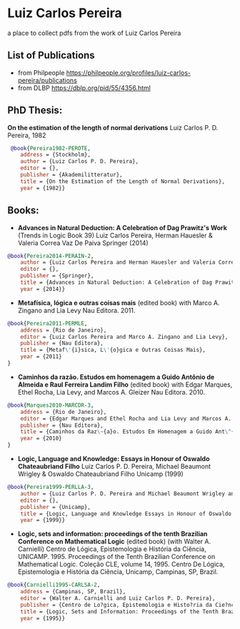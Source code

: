 # Luiz Carlos Pereira

a place to collect pdfs from the work of Luiz Carlos Pereira

## List of Publications 

* from Philpeople https://philpeople.org/profiles/luiz-carlos-pereira/publications
* from DLBP https://dblp.org/pid/55/4356.html

## PhD Thesis: 
**On the estimation of the length of normal derivations**
Luiz Carlos P. D. Pereira, 1982

``` Bibtex
 @book{Pereira1982-PEROTE,
	address = {Stockholm},
	author = {Luiz Carlos P. D. Pereira},
	editor = {},
	publisher = {Akademilitteratur},
	title = {On the Estimation of the Length of Normal Derivations},
	year = {1982}}
``` 


## Books:
*  **Advances in Natural Deduction: A Celebration of Dag Prawitz's Work** (Trends in Logic Book 39)
Luiz Carlos Pereira, Herman Hauesler & Valeria Correa Vaz De Paiva
Springer (2014)

``` Bibtex
@book{Pereira2014-PERAIN-2,
	author = {Luiz Carlos Pereira and Herman Hauesler and Valeria Correa Vaz De Paiva},
	editor = {},
	publisher = {Springer},
	title = {Advances in Natural Deduction: A Celebration of Dag Prawitz's Work (Trends in Logic Book 39)},
	year = {2014}}
```

* **Metafísica, lógica e outras coisas mais** (edited book)
with Marco A. Zingano and Lia Levy Nau Editora. 2011.

``` Bibtex
@book{Pereira2011-PERMLE,
	address = {Rio de Janeiro},
	editor = {Luiz Carlos Pereira and Marco A. Zingano and Lia Levy},
	publisher = {Nau Editora},
	title = {Metaf\'{i}sica, L\'{o}gica e Outras Coisas Mais},
	year = {2011}
}
```
 
* **Caminhos da razão. Estudos em homenagem a Guido Antônio de Almeida e Raul Ferreira Landim Filho** (edited book)
with Edgar Marques, Ethel Rocha, Lia Levy, and Marcos A. Gleizer
Nau Editora. 2010.

``` Bibtex
@book{Marques2010-MARCDR-3,
	address = {Rio de Janeiro},
	editor = {Edgar Marques and Ethel Rocha and Lia Levy and Marcos A. Gleizer and Luiz Carlos Pereira},
	publisher = {Nau Editora},
	title = {Caminhos da Raz\~{a}o. Estudos Em Homenagem a Guido Ant\^{o}nio de Almeida e Raul Ferreira Landim Filho},
	year = {2010}
}
```

* **Logic, Language and Knowledge: Essays in Honour of Oswaldo Chateaubriand Filho**
Luiz Carlos P. D. Pereira, Michael Beaumont Wrigley & Oswaldo Chateaubriand Filho
Unicamp (1999)

``` Bibtex
@book{Pereira1999-PERLLA-3,
	author = {Luiz Carlos P. D. Pereira and Michael Beaumont Wrigley and Oswaldo Chateaubriand Filho},
	editor = {},
	publisher = {Unicamp},
	title = {Logic, Language and Knowledge Essays in Honour of Oswaldo Chateaubriand Filho},
	year = {1999}}
```

*  **Logic, sets and information: proceedings of the tenth Brazilian Conference on Mathematical Logic** (edited book)
(with Walter A. Carnielli)
Centro de Lógica, Epistemologia e História da Ciência, UNICAMP. 1995.
Proceedings of the Tenth Brazilian Conference on Mathematical Logic. Coleção CLE, volume 14, 1995. Centro De Lógica, Epistemologia e História da Ciência, Unicamp, Campinas, SP, Brazil.

``` Bibtex
@book{Carnielli1995-CARLSA-2,
	address = {Campinas, SP, Brazil},
	editor = {Walter A. Carnielli and Luiz Carlos P. D. Pereira},
	publisher = {Centro de Lo?gica, Epistemologia e Histo?ria da Cie?ncia, UNICAMP},
	title = {Logic, Sets and Information: Proceedings of the Tenth Brazilian Conference on Mathematical Logic},
	year = {1995}}
```
